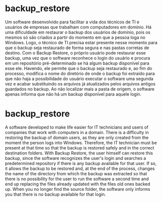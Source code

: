 # backup_restore
Um software desenvolvido para facilitar a vida dos técnicos de TI e usuários de empresas que trabalham com computadores em domínio. Há uma dificuldade em restaurar o backup dos usuários de domínio, pois os mesmos só são criados a partir do momento em que a pessoa loga no Windows. Logo, o técnico de TI precisa estar presente nesse momento para que o backup seja restaurado de forma segura e nas pastas corretas de destino. Com o Backup Restore, o próprio usuário pode restaurar esse backup, uma vez que o software reconhece o login do usuário e procura em um repositório pré-determinado se há algum backup disponível para esse ele. Havendo, ele permite que o backup seja restaurado e, ao fim do processo, modifica o nome do diretório de onde o backup foi extraído para que não haja a possibilidade do usuário executar o software uma segunda vez e acabar substituindo os arquivos já atualizados pelos arquivos antigos guardados no backup. Ao não localizar mais a pasta de origem, o software apenas informa que não há um backup disponível para aquele login.

# backup_restore
A software developed to make life easier for IT technicians and users of companies that work with computers in a domain. There is a difficulty in restoring the backup of domain users, as they are only created from the moment the person logs into Windows. Therefore, the IT technician must be present at that time so that the backup is restored safely and in the correct destination folders. With Backup Restore, the user himself can restore this backup, since the software recognizes the user's login and searches a predetermined repository if there is any backup available for that user. If so, it allows the backup to be restored and, at the end of the process, changes the name of the directory from which the backup was extracted so that there is no possibility for the user to run the software a second time and end up replacing the files already updated with the files old ones backed up. When you no longer find the source folder, the software only informs you that there is no backup available for that login.
